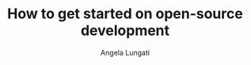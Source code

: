 ---
layout: post
title: "How to get started on open-source development"
link: https://blog.mozilla.org/en/mozilla/how-to-get-started-open-source-development/
author: "Angela Lungati"
published_date: ""
description: "Stylized illustration of colorful code lines in red, orange, and white on a purple background, representing programming and software development.

Open-source technology isn’t just about building software — it’s about creating solutions collaboratively, making them freely available for anyone to use and adapt. This approach lowers barriers of access and allows solutions to be tailored to varying nuanced contexts rather than applying a copy-paste approach"
language: "en_US"
categories: "Liens"
tags: "open-source méthodologie"
og-tags: "open-source méthodologie"
permalink: /:categories/:year/:month/:day/:title/
---